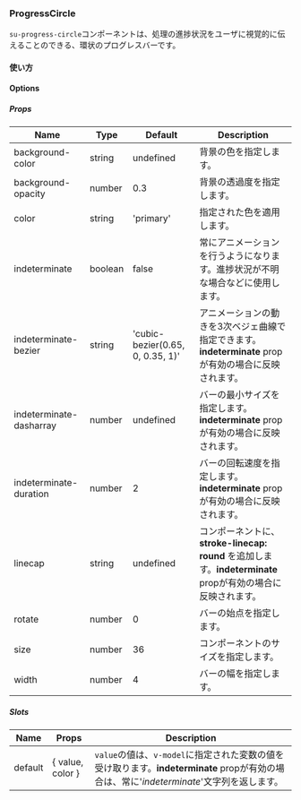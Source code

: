 ### ProgressCircle

`su-progress-circle`コンポーネントは、処理の進捗状況をユーザに視覚的に伝えることのできる、環状のプログレスバーです。

<su-divider class="mb-8" />

#### 使い方

<sample />

#### Options

##### Props

|Name|Type|Default|Description|
|----|----|-------|-----------|
|background-color|string|undefined|背景の色を指定します。|
|background-opacity|number|0.3|背景の透過度を指定します。|
|color|string|'primary'|指定された色を適用します。|
|indeterminate|boolean|false|常にアニメーションを行うようになります。進捗状況が不明な場合などに使用します。|
|indeterminate-bezier|string|'cubic-bezier(0.65, 0, 0.35, 1)'|アニメーションの動きを3次ベジェ曲線で指定できます。**indeterminate** propが有効の場合に反映されます。|
|indeterminate-dasharray|number|undefined|バーの最小サイズを指定します。**indeterminate** propが有効の場合に反映されます。|
|indeterminate-duration|number|2|バーの回転速度を指定します。**indeterminate** propが有効の場合に反映されます。|
|linecap|string|undefined|コンポーネントに、**stroke-linecap: round** を追加します。**indeterminate** propが有効の場合に反映されます。|
|rotate|number|0|バーの始点を指定します。|
|size|number|36|コンポーネントのサイズを指定します。|
|width|number|4|バーの幅を指定します。|

##### Slots

|Name|Props|Description|
|----|-----|-----------|
|default|&#123; value, color &#125;|`value`の値は、`v-model`に指定された変数の値を受け取ります。**indeterminate** propが有効の場合は、常に'*indeterminate*'文字列を返します。|